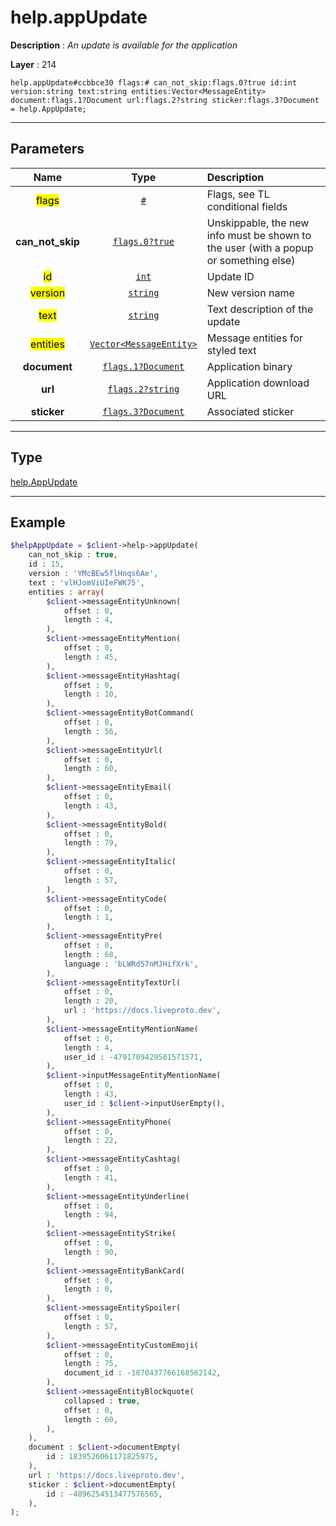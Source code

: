 # help.appUpdate

**Description** : *An update is available for the application*

**Layer** : 214

```tl
help.appUpdate#ccbbce30 flags:# can_not_skip:flags.0?true id:int version:string text:string entities:Vector<MessageEntity> document:flags.1?Document url:flags.2?string sticker:flags.3?Document = help.AppUpdate;
```

---

## Parameters

| Name | Type | Description |
| :---: | :---: | :--- |
| <mark>flags</mark> | [`#`](type/#) | Flags, see TL conditional fields |
| **can_not_skip** | [`flags.0?true`](type/true) | Unskippable, the new info must be shown to the user (with a popup or something else) |
| <mark>id</mark> | [`int`](type/int) | Update ID |
| <mark>version</mark> | [`string`](type/string) | New version name |
| <mark>text</mark> | [`string`](type/string) | Text description of the update |
| <mark>entities</mark> | [`Vector<MessageEntity>`](type/MessageEntity) | Message entities for styled text |
| **document** | [`flags.1?Document`](type/Document) | Application binary |
| **url** | [`flags.2?string`](type/string) | Application download URL |
| **sticker** | [`flags.3?Document`](type/Document) | Associated sticker |

---

## Type

[help.AppUpdate](type/help.AppUpdate)

---

## Example

```php
$helpAppUpdate = $client->help->appUpdate(
	can_not_skip : true,
	id : 15,
	version : 'YMcBEw5flHnqs6Ae',
	text : 'vlHJomViUIeFWK75',
	entities : array(
		$client->messageEntityUnknown(
			offset : 0,
			length : 4,
		),
		$client->messageEntityMention(
			offset : 0,
			length : 45,
		),
		$client->messageEntityHashtag(
			offset : 0,
			length : 10,
		),
		$client->messageEntityBotCommand(
			offset : 0,
			length : 56,
		),
		$client->messageEntityUrl(
			offset : 0,
			length : 60,
		),
		$client->messageEntityEmail(
			offset : 0,
			length : 43,
		),
		$client->messageEntityBold(
			offset : 0,
			length : 79,
		),
		$client->messageEntityItalic(
			offset : 0,
			length : 57,
		),
		$client->messageEntityCode(
			offset : 0,
			length : 1,
		),
		$client->messageEntityPre(
			offset : 0,
			length : 68,
			language : 'bLWRd57nMJHifXrk',
		),
		$client->messageEntityTextUrl(
			offset : 0,
			length : 20,
			url : 'https://docs.liveproto.dev',
		),
		$client->messageEntityMentionName(
			offset : 0,
			length : 4,
			user_id : -4791709429581571571,
		),
		$client->inputMessageEntityMentionName(
			offset : 0,
			length : 43,
			user_id : $client->inputUserEmpty(),
		),
		$client->messageEntityPhone(
			offset : 0,
			length : 22,
		),
		$client->messageEntityCashtag(
			offset : 0,
			length : 41,
		),
		$client->messageEntityUnderline(
			offset : 0,
			length : 94,
		),
		$client->messageEntityStrike(
			offset : 0,
			length : 90,
		),
		$client->messageEntityBankCard(
			offset : 0,
			length : 0,
		),
		$client->messageEntitySpoiler(
			offset : 0,
			length : 57,
		),
		$client->messageEntityCustomEmoji(
			offset : 0,
			length : 75,
			document_id : -1070437766168562142,
		),
		$client->messageEntityBlockquote(
			collapsed : true,
			offset : 0,
			length : 60,
		),
	),
	document : $client->documentEmpty(
		id : 1839526061171825975,
	),
	url : 'https://docs.liveproto.dev',
	sticker : $client->documentEmpty(
		id : -4896254513477576565,
	),
);
```